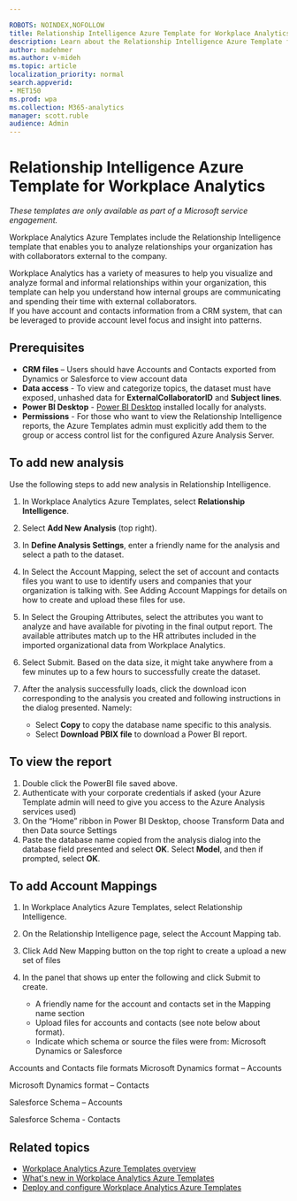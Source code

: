 ```yaml
---

ROBOTS: NOINDEX,NOFOLLOW
title: Relationship Intelligence Azure Template for Workplace Analytics 
description: Learn about the Relationship Intelligence Azure Template for Workplace Analytics and how to use it
author: madehmer
ms.author: v-mideh
ms.topic: article
localization_priority: normal 
search.appverid: 
- MET150
ms.prod: wpa
ms.collection: M365-analytics
manager: scott.ruble
audience: Admin
---
```


# Relationship Intelligence Azure Template for Workplace Analytics

_These templates are only available as part of a Microsoft service engagement._

Workplace Analytics Azure Templates include the Relationship Intelligence template that enables you to analyze relationships your organization has with collaborators external to the company.

Workplace Analytics has a variety of measures to help you visualize and analyze formal and informal relationships within your organization, this template can help you understand how internal groups are communicating and spending their time with external collaborators.  
If you have account and contacts information from a CRM system, that can be leveraged to provide account level focus and insight into patterns.

## Prerequisites

* **CRM files** – Users should have Accounts and Contacts exported from Dynamics or Salesforce to view account data
* **Data access** - To view and categorize topics, the dataset must have exposed, unhashed data for **ExternalCollaboratorID** and **Subject lines**.
* **Power BI Desktop** - [Power BI Desktop](https://www.microsoft.com/p/power-bi-desktop/9ntxr16hnw1t?activetab=pivot:overviewtab) installed locally for analysts.
* **Permissions** - For those who want to view the Relationship Intelligence reports, the Azure Templates admin must explicitly add them to the group or access control list for the configured Azure Analysis Server.

## To add new analysis

Use the following steps to add new analysis in Relationship Intelligence.

1. In Workplace Analytics Azure Templates, select **Relationship Intelligence**.
2. Select **Add New Analysis** (top right).
3. In **Define Analysis Settings**, enter a friendly name for the analysis and select a path to the dataset.
4. In Select the Account Mapping, select the set of account and contacts files you want to use to identify users and companies that your organization is talking with.  See Adding Account Mappings for details on how to create and upload these files for use.
5. In Select the Grouping Attributes, select the attributes you want to analyze and have available for pivoting in the final output report.  The available attributes match up to the HR attributes included in the imported organizational data from Workplace Analytics.
6. Select Submit. Based on the data size, it might take anywhere from a few minutes up to a few hours to successfully create the dataset.
7. After the analysis successfully loads, click the download icon corresponding to the analysis you created and following instructions in the dialog presented. Namely:

   * Select **Copy** to copy the database name specific to this analysis.
   * Select **Download PBIX file** to download a Power BI report.

## To view the report

1. Double click the PowerBI file saved above.
2. Authenticate with your corporate credentials if asked (your Azure Template admin will need to give you access to the Azure Analysis services used)
3.  On the “Home” ribbon in Power BI Desktop, choose Transform Data and then Data source Settings  
4. Paste the database name copied from the analysis dialog into the database field presented and select **OK**. Select **Model**, and then if prompted, select **OK**.


## To add Account Mappings

1. In Workplace Analytics Azure Templates, select Relationship Intelligence.
2. On the Relationship Intelligence page, select the Account Mapping tab. 
3. Click Add New Mapping button on the top right to create a upload a new set of files 
4. In the panel that shows up enter the following and click Submit to create.

   * A friendly name for the account and contacts set in the Mapping name section
   * Upload files for accounts and contacts (see note below about format).   
   * Indicate which schema or source the files were from: Microsoft Dynamics or Salesforce

Accounts and Contacts file formats
Microsoft Dynamics format – Accounts
 
Microsoft Dynamics format – Contacts
 
Salesforce Schema – Accounts
 

Salesforce Schema - Contacts



## Related topics

* [Workplace Analytics Azure Templates overview](./overview.md)
* [What's new in Workplace Analytics Azure Templates](./release-notes.md)
* [Deploy and configure Workplace Analytics Azure Templates](./deploy-configure.md)
